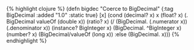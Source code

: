 {% highlight clojure %}
(defn bigdec
  "Coerce to BigDecimal"
  {:tag BigDecimal
   :added "1.0"
   :static true}
  [x] (cond
       (decimal? x) x
       (float? x) (. BigDecimal valueOf (double x))
       (ratio? x) (/ (BigDecimal. (.numerator x)) (.denominator x))
       (instance? BigInteger x) (BigDecimal. ^BigInteger x)
       (number? x) (BigDecimal/valueOf (long x))
       :else (BigDecimal. x)))
{% endhighlight %}
